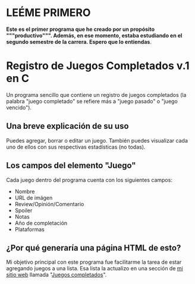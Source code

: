 # LEÉME PRIMERO
**Este es el primer programa que he creado por un propósito """productivo""". Además, en ese momento, estaba estudiando en el segundo semestre de la carrera. Espero que lo entiendas**.

# Registro de Juegos Completados v.1 en C
Un programa sencillo que contiene un registro de juegos completados (la palabra "juego completado" se refiere más a "juego pasado" o "juego vencido").

## Una breve explicación de su uso
Puedes agregar, borrar o editar un juego. También puedes visualizar cada uno de ellos con sus respectivas estadísticas (no todas).

## Los campos del elemento "Juego"
Cada juego dentro del programa cuenta con los siguientes campos:

* Nombre
* URL de imágen
* Review/Opinión/Comentario
* Spoiler
* Notas
* Año de completación
* Plataformas

## ¿Por qué generaría una página HTML de esto?
Mi objetivo principal con este programa fue facilitarme la tarea de estar agregando juegos a una lista. Esa lista la actualizo en una sección de [mi sitio web](https://mralexbross-web.blogspot.com/p/inicio.html) llamada "[Juegos completados](https://mralexbross-web.blogspot.com/p/played-games.html)".
